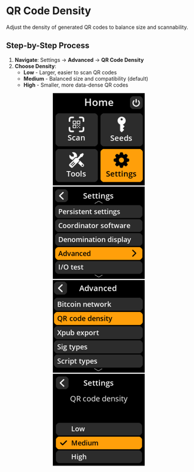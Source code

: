 # QR Code Density

Adjust the density of generated QR codes to balance size and scannability.

## Step-by-Step Process

1. **Navigate**: Settings → **Advanced** → **QR Code Density**
2. **Choose Density**:
   - **Low** - Larger, easier to scan QR codes
   - **Medium** - Balanced size and compatibility (default)
   - **High** - Smaller, more data-dense QR codes

<div align="center">
     <img src="images/HomeScreenSettingsSelectView.png" alt="Settings selection menu" width="250"/>
</div>

<div align="center">
     <img src="images/SettingsMainMenuAdvancedSelectView.png" alt="Advanced selection menu" width="250"/>
</div>

<div align="center">
     <img src="images/QRCodeDensitySelectView.png" alt="QR code density selection menu" width="250"/>
</div>

<div align="center">
     <img src="images/SettingsEntryUpdateSelectionView_qr_density.png" alt="QR code density options" width="250"/>
</div>